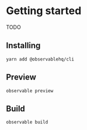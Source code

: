 # Getting started

TODO

## Installing

```
yarn add @observablehq/cli
```

## Preview

```
observable preview
```

## Build

```
observable build
```
